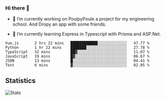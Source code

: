 ### Hi there 👋
- 🔭 I’m currently working on PoulpyPoule a project for my engineering school. And Dropy an app with some friends.

- 🌱 I’m currently learning Express in Typescript with Prisma and ASP.Net.


<!--START_SECTION:waka-->

```text
Vue.js       2 hrs 22 mins   ████████████░░░░░░░░░░░░░   47.77 %
Python       1 hr 22 mins    ███████░░░░░░░░░░░░░░░░░░   27.78 %
TypeScript   32 mins         ██▓░░░░░░░░░░░░░░░░░░░░░░   11.07 %
JavaScript   19 mins         █▓░░░░░░░░░░░░░░░░░░░░░░░   06.67 %
JSON         13 mins         █░░░░░░░░░░░░░░░░░░░░░░░░   04.41 %
Text         6 mins          ▓░░░░░░░░░░░░░░░░░░░░░░░░   02.05 %
```

<!--END_SECTION:waka-->

## Statistics

![Stats](https://github-readme-stats.vercel.app/api?username=killian-mannarelli&count_private=true&show_icons=true&theme=dark)

<!--
**killian-mannarelli/killian-mannarelli** is a ✨ _special_ ✨ repository because its `README.md` (this file) appears on your GitHub profile.

Here are some ideas to get you started:

- 🔭 I’m currently working on ...
- 🌱 I’m currently learning ...
- 👯 I’m looking to collaborate on ...
- 🤔 I’m looking for help with ...
- 💬 Ask me about ...
- 📫 How to reach me: ...
- 😄 Pronouns: ...
- ⚡ Fun fact: ...
-->
